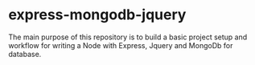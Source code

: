 # express-mongodb-jquery

The main purpose of this repository is to build a basic project setup and workflow for writing a Node with Express, Jquery and MongoDb for database.


